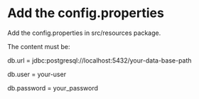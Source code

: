 # Add the config.properties
<p>Add the config.properties in src/resources package.</p>
<p>The content must be: </p>

  <p>db.url = jdbc:postgresql://localhost:5432/your-data-base-path</p>
  <p>db.user = your-user</p>
  <p>db.password = your_password</p>
